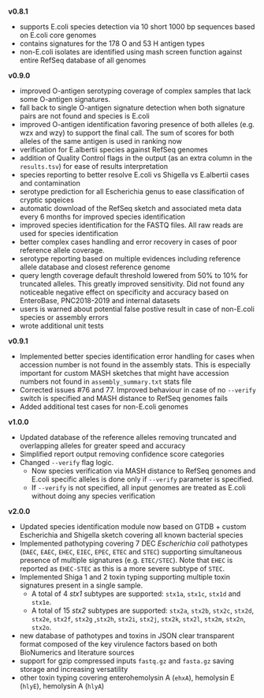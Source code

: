 **v0.8.1**
* supports E.coli species detection via 10 short 1000 bp sequences based on E.coli core genomes
* contains signatures for the 178 O and 53 H antigen types
* non-E.coli isolates are identified using mash screen function against entire RefSeq database of all genomes


**v0.9.0**
* improved O-antigen serotyping coverage of complex samples that lack some O-antigen signatures. 
* fall back to single O-antigen signature detection when both signature pairs are not found and species is E.coli
* improved O-antigen identification favoring presence of both alleles (e.g. wzx and wzy) to support the final call. 
The sum of scores for both alleles of the same antigen is used in ranking now
* verification for E.albertii species against RefSeq genomes
* addition of Quality Control flags in the output (as an extra column in the `results.tsv`) for ease of results interpretation
* species reporting to better resolve E.coli vs Shigella vs E.albertii cases and contamination
* serotype prediction for all Escherichia genus to ease classification of cryptic spqeices
* automatic download of the RefSeq sketch and associated meta data every 6 months for improved species identification
* improved species identification for the FASTQ files. All raw reads are used for species identification
* better complex cases handling and error recovery in cases of poor reference allele coverage. 
* serotype reporting based on multiple evidences including reference allele database and closest reference genome
* query length coverage default threshold lowered from 50% to 10% for truncated alleles. This greatly improved sensitivity.
Did not found any noticeable negative effect on specificity and accuracy based on EnteroBase, PNC2018-2019 and internal datasets
* users is warned about potential false postive result in case of non-E.coli species or assembly errors
* wrote additional unit tests


**v0.9.1**
* Implemented better species identification error handling for cases when accession number
is not found in the assembly stats. This is especially important for custom
MASH sketches that might have accession numbers not found in `assembly_summary.txt`  stats file
* Corrected issues #76 and 77. Improved behaviour in case of no `--verify` switch is 
specified and MASH distance to RefSeq genomes fails
* Added additional test cases for non-E.coli genomes

**v1.0.0**
* Updated database of the reference alleles removing truncated and overlapping alleles for greater speed and accuracy
* Simplified report output removing confidence score categories
* Changed `--verify` flag logic. 
  * Now species verification via MASH distance to RefSeq genomes and E.coli specific alleles is done only if `--verify`
parameter is specified. 
  * If `--verify` is not specified, all input genomes are treated as E.coli without doing any species verification

**v2.0.0**
* Updated species identification module now based on GTDB + custom Escherichia and Shigella sketch covering all known bacterial species
* Implemented pathotyping covering 7 DEC *Escherichia coli* pathotypes (`DAEC`, `EAEC`, `EHEC`, `EIEC`, `EPEC`, `ETEC` and `STEC`) supporting simultaneous presence of multiple signatures (e.g. `ETEC/STEC`). Note that `EHEC` is reported as `EHEC-STEC` as this is a more severe subtype of `STEC`. 
* Implemented Shiga 1 and 2 toxin typing supporting multiple toxin signatures present in a single sample.
  * A total of 4 *stx1* subtypes are supported: `stx1a`, `stx1c`, `stx1d` and `stx1e`.
  * A total of 15 *stx2* subtypes are supported: `stx2a`, `stx2b`, `stx2c`, `stx2d`, `stx2e`, `stx2f`, `stx2g` ,`stx2h`, `stx2i`, `stx2j`, `stx2k`, `stx2l`, `stx2m`, `stx2n`, `stx2o`.
* new database of pathotypes and toxins in JSON clear transparent format composed of the key virulence factors based on both BioNumerics and literature sources  
* support for gzip compressed inputs `fastq.gz` and `fasta.gz` saving storage and increasing versatility
* other toxin typing covering enterohemolysin A (`ehxA`), hemolysin E (`hlyE`),  hemolysin A (`hlyA`)

  